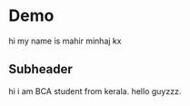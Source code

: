 # Demo

hi my name is mahir minhaj kx

## Subheader

hi i am BCA student from kerala.
hello guyzzz.

